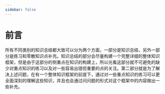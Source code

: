 ```yaml
---
sidebar: false
---
```

# 前言
所有不同类别的知识总结都大致可以分为两个方面，一部分是知识总结，另外一部分是练习和零散知识点补充。知识总结的部分会尽量构建一个完整详细的整体知识框架，但是由于这部分的侧重点在知识的构建上，所以光看这部分就不可避免的缺少对重点知识的练习以及对一些容易出错但重要的点的关注。第二部分就是为了解决上述问题，在有一个整体知识框架的前提下，通过对一些重点知识的练习可以更全面深刻的理解这些知识，并且也会通过问问题的形式对这个框架中的内容做出一些补充。